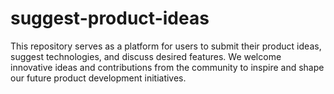 # suggest-product-ideas
This repository serves as a platform for users to submit their product ideas, suggest technologies, and discuss desired features. We welcome innovative ideas and contributions from the community to inspire and shape our future product development initiatives.
